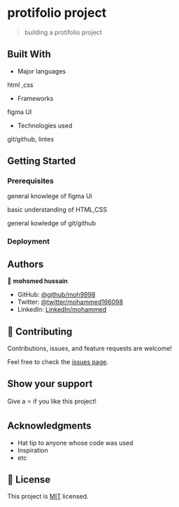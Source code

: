 
# protifolio project 



>building a protifolio project 



## Built With

- Major languages

html ,css

- Frameworks

figma UI

- Technologies used

git/github, lintes 


## Getting Started




### Prerequisites


general knowlege of figma Ui

basic understanding of HTML,CSS

general kowledge of git/github


### Deployment



## Authors

👤 **mohsmed hussain**

- GitHub: [@github/moh9998](https://github.com/Moh9998)
- Twitter: [@twitter/mohammed166098](https://twitter.com/mohammed166098)
- LinkedIn: [LinkedIn/mohammed](https://linkedin.com/in/mohammed-hussain-160a1a95)



## 🤝 Contributing

Contributions, issues, and feature requests are welcome!

Feel free to check the [issues page](../../issues/).

## Show your support

Give a ⭐️ if you like this project!

## Acknowledgments

- Hat tip to anyone whose code was used
- Inspiration
- etc

## 📝 License

This project is [MIT](./MIT.md) licensed.
